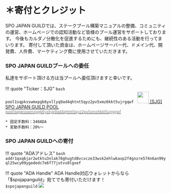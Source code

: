 # **＊寄付とクレジット**

SPO JAPAN GUILDでは、ステークプール構築マニュアルの整備、コミュニティの運営、ホームページでの認知活動など皆様のプール運営をサポートしております。
今後もカルダノ分散化を促進するためにも、継続性のある活動を行ってまいります。
寄付して頂いた資金は、ホームページサーバー代、ドメイン代、開発費、人件費、マーケティング費に使用させていただきます。

### SPO JAPAN GUILDプールへの委任 
私達をサポート頂ける方は当プールへ委任頂けますと幸いです。  


!!! quote "Ticker：SJG"
    ```bash
    pool1sqpksswmxpgk6yxllyq9ad4qhtnt5qyz2pv5xmz6kkt5ujrgqwf
    ```
    <a href="https://jp.cexplorer.io/pool/pool1sqpksswmxpgk6yxllyq9ad4qhtnt5qyz2pv5xmz6kkt5ujrgqwf" target="_blank"><img src="//img.cexplorer.io/4/5/4/6/7/pool1sqpksswmxpgk6yxllyq9ad4qhtnt5qyz2pv5xmz6kkt5ujrgqwf.png" class="rounded-circle" height="36" width="36" alt="">  [SJG] SPO JAPAN GUILD POOL<br /><small style="color:grey">pool1sqpksswmxpgk6yxllyq9ad4qhtnt5qyz2pv5xmz6kkt5ujrgqwf</small></a>
    
    * 固定手数料：340ADA
    * 変動手数料：20%～

### SPO JAPAN GUILDへの寄付
!!! quote "ADAアドレス"
    ```bash
    addr1qxq6jar2wtktu3nlak78ghugtd8vcxcze33wsk2ehlwkavp2f4gnzre574n6an99yql25wcy09ygededc7e6f77jutvs0lgxef
    ```

!!! quote "ADA Handle"
    ADA Handle対応ウォレットからなら 「$spojapanguild」宛てでも寄付いただけます！  
    ```
    $spojapanguild
    ```
    ![](../images/handle.png)
